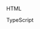 HTML
<snippet id='using-selected-index-html'/>

TypeScript
<snippet id='using-selected-index-code'/>
